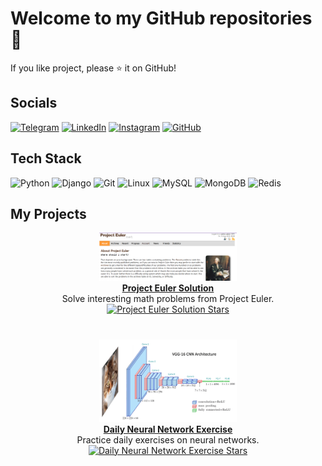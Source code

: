 # **Welcome to my GitHub repositories** 👋

If you like project, please ⭐ it on GitHub!

## Socials

[![Telegram](https://img.shields.io/badge/Telegram-0088CC?style=for-the-badge&logo=telegram&logoColor=white)](https://t.me/dr_zohre_azimi)  [![LinkedIn](https://img.shields.io/badge/LinkedIn-0A66C2?style=for-the-badge&logo=linkedin&logoColor=white)](https://www.linkedin.com/in/zohre-azimii/)  [![Instagram](https://img.shields.io/badge/Instagram-E4405F?style=for-the-badge&logo=instagram&logoColor=white)](https://instagram.com/zohre_azimi_._)  [![GitHub](https://img.shields.io/badge/GitHub-181717?style=for-the-badge&logo=github&logoColor=white)](https://github.com/zohreazimi)  


## Tech Stack
![Python](https://img.shields.io/badge/Python-3670A0?style=for-the-badge&logo=python&logoColor=ffdd54)
![Django](https://img.shields.io/badge/Django-092E20?style=for-the-badge&logo=django&logoColor=white)
![Git](https://img.shields.io/badge/Git-F05032?style=for-the-badge&logo=git&logoColor=white)
![Linux](https://img.shields.io/badge/Linux-FCC624?style=for-the-badge&logo=linux&logoColor=black)
![MySQL](https://img.shields.io/badge/MySQL-4479A1?style=for-the-badge&logo=mysql&logoColor=white)
![MongoDB](https://img.shields.io/badge/MongoDB-47A248?style=for-the-badge&logo=mongodb&logoColor=white)
![Redis](https://img.shields.io/badge/Redis-DC382D?style=for-the-badge&logo=redis&logoColor=white)

## My Projects
<div style="display: flex; justify-content: center; gap: 40px; flex-wrap: wrap;">

  <!-- پروژه ۱: Project Euler Solution -->
  <div align="center">
    <a href="https://github.com/zohreazimi/Project-Euler-Solution">
      <img src="https://raw.githubusercontent.com/zohreazimi/Project-Euler-Solution/main/images/PE.png" width="220" alt="Project Euler Solution"/>
    </a>
    <br>
    <a href="https://github.com/zohreazimi/Project-Euler-Solution">
      <b>Project Euler Solution</b>
    </a>
    <br>
    Solve interesting math problems from Project Euler.
    <br>
    <!-- Badge ستاره لینک‌دار -->
    <a href="https://github.com/zohreazimi/Project-Euler-Solution/stargazers">
      <img src="https://img.shields.io/github/stars/zohreazimi/Project-Euler-Solution?style=social" alt="Project Euler Solution Stars"/>
    </a>
  </div>

  <!-- پروژه ۲: Daily Neural Network Exercise -->
  <div align="center">
    <a href="https://github.com/zohreazimi/Daily-Neural-Network-Exercise">
      <img src="https://raw.githubusercontent.com/zohreazimi/Daily-Neural-Network-Exercise/main/images/CNN.png" width="220" alt="Daily Neural Network Exercise"/>
    </a>
    <br>
    <a href="https://github.com/zohreazimi/Daily-Neural-Network-Exercise">
      <b>Daily Neural Network Exercise</b>
    </a>
    <br>
    Practice daily exercises on neural networks.
    <br>
    <!-- Badge ستاره لینک‌دار -->
    <a href="https://github.com/zohreazimi/Daily-Neural-Network-Exercise/stargazers">
      <img src="https://img.shields.io/github/stars/zohreazimi/Daily-Neural-Network-Exercise?style=social" alt="Daily Neural Network Exercise Stars"/>
    </a>
  </div>

</div>



